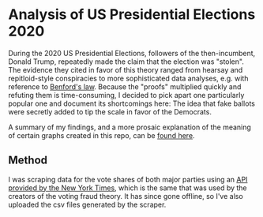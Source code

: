 # Analysis of US Presidential Elections 2020

During the 2020 US Presidential Elections, followers of the then-incumbent, Donald Trump, repeatedly made the claim that the election was "stolen". The evidence they cited in favor of this theory ranged from hearsay and repitloid-style conspiracies to more sophisticated data analyses, e.g. with reference to [Benford's law](https://en.wikipedia.org/wiki/Benford%27s_law). Because the "proofs" multiplied quickly and refuting them is time-consuming, I decided to pick apart one particularly popular one and document its shortcomings here: The idea that fake ballots were secretly added to tip the scale in favor of the Democrats.

A summary of my findings, and a more prosaic explanation of the meaning of certain graphs created in this repo, can be [found here](https://issing-daniel.medium.com/fraud-patterns-in-absentee-ballots-what-the-data-really-says-599411a1bf70).


## Method

I was scraping data for the vote shares of both major parties using an [API provided by the New York Times](https://www.nytimes.com/elections-assets/2020/data/api/2020-11-03/race-page/%7b%7d/president.json), which is the same that was used by the creators of the voting fraud theory. It has since gone offline, so I've also uploaded the csv files generated by the scraper.
